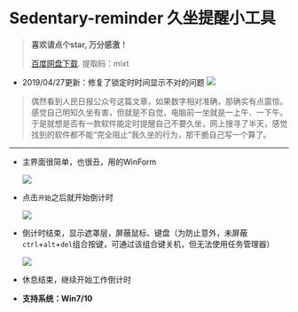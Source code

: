 # Sedentary-reminder 久坐提醒小工具
> **喜欢请点个star, 万分感激！**  
>
> [百度网盘下载](https://pan.baidu.com/s/1r3nRlQee-yupiCVbNuscPg). 提取码：mixt
* 2019/04/27更新：修复了锁定时时间显示不对的问题
  ![](https://github.com/wjbgis/Sedentary-reminder/blob/master/ScreenShot/0.png)


> ​	偶然看到人民日报公众号这篇文章，如果数字相对准确，那确实有点震惊。感觉自己明知久坐有害，但就是不自觉，电脑前一坐就是一上午、一下午。于是就想是否有一款软件能定时提醒自己不要久坐，网上搜寻了半天，感觉找到的软件都不能“完全阻止”我久坐的行为，那干脆自己写一个算了。

---

* 主界面很简单，也很丑，用的WinForm

  ![](https://github.com/wjbgis/Sedentary-reminder/blob/master/ScreenShot/1.png)

* 点击`开始`之后就开始倒计时

  ![](https://github.com/wjbgis/Sedentary-reminder/blob/master/ScreenShot/2.png)

* 倒计时结束，显示遮罩层，屏蔽鼠标、键盘（为防止意外，未屏蔽`ctrl`+`alt`+`del`组合按键，可通过该组合键关机，但无法使用任务管理器）

  ![](https://github.com/wjbgis/Sedentary-reminder/blob/master/ScreenShot/3.png)
* 休息结束，继续开始工作倒计时
* **支持系统：Win7/10**

